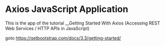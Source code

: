# Axios JavaScript  Application

This is the  app of the tutorial __Getting Started With Axios 
(Accessing REST Web Services / HTTP APIs in JavaScript)

goto
https://getbootstrap.com/docs/3.3/getting-started/